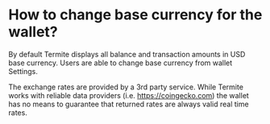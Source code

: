 # How to change base currency for the wallet?

By default Termite displays all balance and transaction amounts in USD base currency. Users are able to change base currency from wallet Settings.

The exchange rates are provided by a 3rd party service. While Termite works with reliable data providers (i.e. https://coingecko.com) the wallet has no means to guarantee that returned rates are always valid real time rates.

